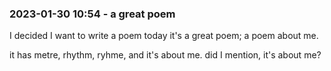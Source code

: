 
### 2023-01-30 10:54 - a great poem

I decided I want to write a poem today
it's a great poem; a poem about me.

it has metre, rhythm, ryhme,
and it's about me.
did I mention, it's about me?
